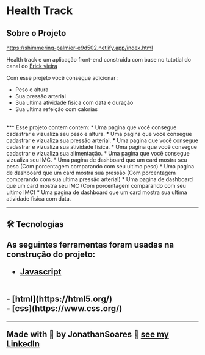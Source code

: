 # Health Track

## Sobre o Projeto 
https://shimmering-palmier-e9d502.netlify.app/index.html<br>

Health track e um aplicação front-end construida com base no tutotial do canal do [Erick vieira](https://www.youtube.com/channel/UCQ7hS-gde6sRkOGSBg3xXog)

Com esse projeto você consegue adicionar :<br>
* Peso e altura
* Sua pressão arterial
* Sua ultima atividade fisica com data e duração
* Sua ultima refeição com calorias
<br>
***
Esse projeto contem contem:
* Uma pagina que você consegue cadastrar e vizualiza seu peso e altura.
* Uma pagina que você consegue cadastrar e vizualiza sua pressão arterial.
* Uma pagina que você consegue cadastrar e vizualiza sua atividade fisica.
* Uma pagina que você consegue cadastrar e vizualiza sua alimentação.
* Uma pagina que você consegue vizualiza seu IMC.
* Uma pagina de dashboard que um card mostra seu peso (Com porcentagem comparando com seu ultimo peso)
* Uma pagina de dashboard que um card mostra sua pressão (Com porcentagem comparando com sua ultima pressão arterial)
* Uma pagina de dashboard que um card mostra seu IMC (Com porcentagem comparando com seu ultimo IMC)
* Uma pagina de dashboard que um card mostra sua ultima atividade fisica com data.

***

<h2> 🛠 Tecnologias

As seguintes ferramentas foram usadas na construção do projeto:
- [Javascript](http://www.javascript.org.in/)
<br>
- [html](https://html5.org/)
<br>
- [css](https://www.css.org/)

---
Made with 💙 by JonathanSoares 👋 [see my LinkedIn](https://www.linkedin.com/in/jonathan-soares-25776b209/)
